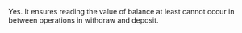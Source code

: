 Yes. It ensures reading the value of balance at least cannot occur in between operations in withdraw and deposit.
